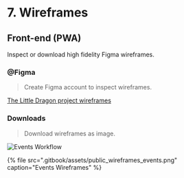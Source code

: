 # 7. Wireframes

## Front-end \(PWA\)

Inspect or download high fidelity Figma wireframes.

### @Figma

> Create Figma account to inspect wireframes.

[The Little Dragon project wireframes](https://www.figma.com/file/yven9vN4MOyAvjtKZ0vrkN/LittleDragon-DEV?node-id=544%3A37920)

### Downloads

> Download wireframes as image.

![Events Workflow](.gitbook/assets/public_wireframes_events.png)

{% file src=".gitbook/assets/public\_wireframes\_events.png" caption="Events Wireframes" %}

